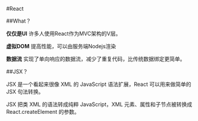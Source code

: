 #React

##What？

**仅仅是UI** 许多人使用React作为MVC架构的V层。

**虚拟DOM** 提高性能，可以由服务端Nodejs渲染

**数据流** 实现了单向响应的数据流，减少了重复代码，比传统数据绑定更简单。

##JSX？

JSX 是一个看起来很像 XML 的 JavaScript 语法扩展，React 可以用来做简单的 JSX 句法转换。


JSX 把类 XML 的语法转成纯粹 JavaScript，XML 元素、属性和子节点被转换成 React.createElement 的参数。